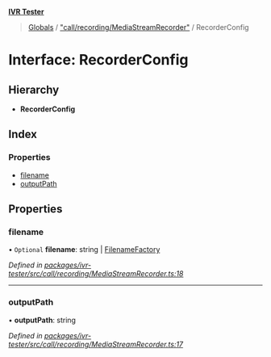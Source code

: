 **[IVR Tester](../README.md)**

> [Globals](../README.md) / ["call/recording/MediaStreamRecorder"](../modules/_call_recording_mediastreamrecorder_.md) / RecorderConfig

# Interface: RecorderConfig

## Hierarchy

* **RecorderConfig**

## Index

### Properties

* [filename](_call_recording_mediastreamrecorder_.recorderconfig.md#filename)
* [outputPath](_call_recording_mediastreamrecorder_.recorderconfig.md#outputpath)

## Properties

### filename

• `Optional` **filename**: string \| [FilenameFactory](../modules/_call_recording_filename_filenamefactory_.md#filenamefactory)

*Defined in [packages/ivr-tester/src/call/recording/MediaStreamRecorder.ts:18](https://github.com/SketchingDev/ivr-tester/blob/aa015fb/packages/ivr-tester/src/call/recording/MediaStreamRecorder.ts#L18)*

___

### outputPath

•  **outputPath**: string

*Defined in [packages/ivr-tester/src/call/recording/MediaStreamRecorder.ts:17](https://github.com/SketchingDev/ivr-tester/blob/aa015fb/packages/ivr-tester/src/call/recording/MediaStreamRecorder.ts#L17)*
